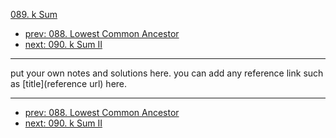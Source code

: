 [089. k Sum](http://www.lintcode.com/problem/k-sum)

- [prev: 088. Lowest Common Ancestor](088-lowest-common-ancestor.md)
- [next: 090. k Sum II](090-k-sum-ii.md)

---

put your own notes and solutions here.
you can add any reference link such as [title](reference url) here.

---

- [prev: 088. Lowest Common Ancestor](088-lowest-common-ancestor.md)
- [next: 090. k Sum II](090-k-sum-ii.md)
